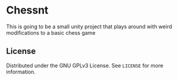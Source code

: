 # Chessnt

This is going to be a small unity project that plays around with weird modifications to a basic chess game
 
<!-- LICENSE -->
## License
Distributed under the GNU GPLv3 License. See `LICENSE` for more information.
